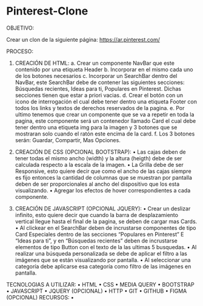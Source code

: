 # Pinterest-Clone

OBJETIVO:

 Crear un clon de la siguiente página: https://ar.pinterest.com/

PROCESO:
1.	CREACIÓN DE HTML:
a.	Crear un componente NavBar que este contenido por una etiqueta Header
b.	Incorporar en el mismo cada uno de los botones necesarios
c.	Incorporar un SearchBar dentro del NavBar, este SearchBar debe de contener las siguientes secciones: Búsquedas recientes, Ideas para ti, Populares en Pinterest.  Dichas secciones tienen que estar a priori vacias.
d.	Crear el botón con un icono de interrogación el cual debe tener dentro una etiqueta Footer con todos los links y textos de derechos reservados de la pagina.
e.	Por ultimo tenemos que crear un componente que se va a repetir en toda la pagina, este componente será un contenedor llamado Card el cual debe tener dentro una etiqueta img para la imagen y 3 botones que se mostraran solo cuando el ratón este encima de la card.
f.	Los 3 botones serán: Guardar, Compartir, Mas Opciones.

2.	CREACIÓN DE CSS (OPCIONAL BOOTSTRAP):
•	Las cajas deben de tener todas el mismo ancho (width) y la altura (heigth) debe de ser calculada respecto a la escala de la imagen.
•	La Grilla debe de ser Responsive, esto quiere decir que como el ancho de las cajas siempre es fijo entonces la cantidad de columnas que se muestran por pantalla deben de ser proporcionales al ancho del dispositivo que los esta visualizando.
•	Agregar los efectos de hover correspondientes a cada componente.

3.	CREACIÓN DE JAVASCRIPT (OPCIONAL JQUERY):
•	Crear un deslizar infinito, esto quiere decir que cuando la barra de desplazamiento vertical llegue hasta el final de la pagina, se deben de cargar mas Cards.
•	Al clickear en el SearchBar deben de incrustarse componentes de tipo Card Especiales dentro de las secciones “Populares en Pinterest” E “Ideas para ti”, y en “Búsquedas recientes” deben de incrustarse elementos de tipo Button con el texto de la las ultimas 5 busquedas.
•	Al realizar una búsqueda personalizada se debe de aplicar el filtro a las imágenes que se están visualizando por pantalla.
•	Al seleccionar una categoría debe aplicarse esa categoría como filtro de las imágenes en pantalla.

TECNOLOGIAS A UTILIZAR:
•	HTML
•	CSS
•	MEDIA QUERY
•	BOOTSTRAP
•	JAVASCRIPT
•	JQUERY (OPCIONAL)
•	HTTP
•	GIT
•	GITHUB
•	FIGMA (OPCIONAL)
RECURSOS:
•	
